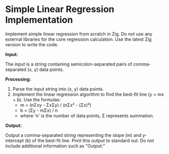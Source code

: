 # Simple Linear Regression Implementation

Implement simple linear regression from scratch in Zig. Do *not* use any external libraries for the core regression calculation. Use the latest Zig version to write the code.

**Input:**

The input is a string containing semicolon-separated pairs of comma-separated (x, y) data points.

**Processing:**

1.  Parse the input string into (x, y) data points.
2.  Implement the linear regression algorithm to find the best-fit line (y = mx + b). Use the formulas:
    *   m = (nΣxy - ΣxΣy) / (nΣx² - (Σx)²)
    *   b = (Σy - mΣx) / n
    *   where 'n' is the number of data points, Σ represents summation.

**Output:**

Output a comma-separated string representing the slope (m) and y-intercept (b) of the best-fit line. Print this output to standard out. Do not include additional information such as "Output:"
